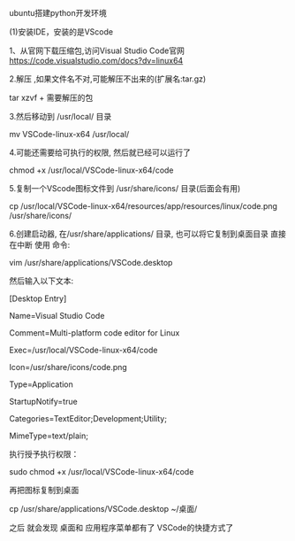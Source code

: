 ubuntu搭建python开发环境

(1)安装IDE，安装的是VScode

1、从官网下载压缩包,访问Visual Studio Code官网 https://code.visualstudio.com/docs?dv=linux64

2.解压 ,如果文件名不对,可能解压不出来的(扩展名:tar.gz)

tar xzvf + 需要解压的包

3.然后移动到 /usr/local/ 目录

mv VSCode-linux-x64 /usr/local/

4.可能还需要给可执行的权限, 然后就已经可以运行了

chmod +x /usr/local/VSCode-linux-x64/code

5.复制一个VScode图标文件到 /usr/share/icons/ 目录(后面会有用)

cp /usr/local/VSCode-linux-x64/resources/app/resources/linux/code.png /usr/share/icons/

6.创建启动器, 在/usr/share/applications/ 目录, 也可以将它复制到桌面目录
直接在中断 使用 命令:

vim /usr/share/applications/VSCode.desktop


然后输入以下文本:

[Desktop Entry]

Name=Visual Studio Code

Comment=Multi-platform code editor for Linux

Exec=/usr/local/VSCode-linux-x64/code

Icon=/usr/share/icons/code.png

Type=Application

StartupNotify=true

Categories=TextEditor;Development;Utility;

MimeType=text/plain;

执行授予执行权限：

sudo chmod +x  /usr/local/VSCode-linux-x64/code

再把图标复制到桌面

cp /usr/share/applications/VSCode.desktop ~/桌面/

之后 就会发现 桌面和 应用程序菜单都有了 VSCode的快捷方式了







